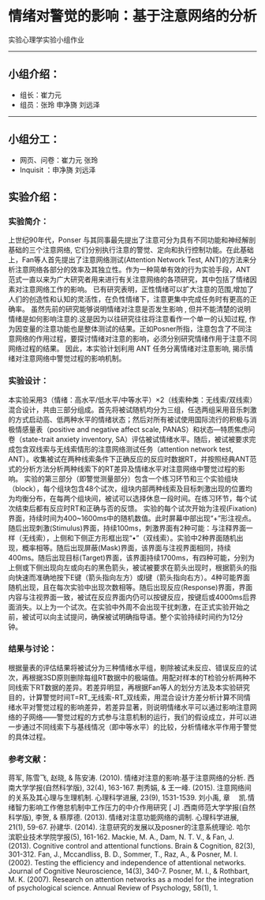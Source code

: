 # 情绪对警觉的影响：基于注意网络的分析

实验心理学实验小组作业
***
## 小组介绍：

- 组长：崔力元
- 组员：张玲 申净旖 刘远泽
***
## 小组分工：

- 网页、问卷：崔力元 张玲
- Inquisit ：申净旖 刘远泽
## 实验介绍：

### 实验简介：
上世纪90年代，Ponser 与其同事最先提出了注意可分为具有不同功能和神经解剖基础的三个注意网络, 它们分别执行注意的警觉、定向和执行控制功能。在此基础上，Fan等人首先提出了注意网络测试(Attention Network Test, ANT)的方法来分析注意网络各部分的效率及其独立性。作为一种简单有效的行为实验手段，ANT范式一直以来为广大研究者用来进行有关注意网络的各项研究，其中包括了情绪因素对注意网络工作的影响。
已有研究表明，正性情绪可以扩大注意的范围,增加了人们的创造性和认知的灵活性，在负性情绪下，注意更集中完成任务时有更高的正确率。
虽然先前的研究能够说明情绪对注意是否发生影响 , 但并不能清楚的说明情绪是如何影响注意的.这是因为以往研究往往将注意看作一个单一的认知过程, 作为因变量的注意功能也是整体测试的结果。正如Posner所指，注意包含了不同注意网络的作用过程，要探讨情绪对注意的影响，必须分别研究情绪作用于注意不同网络过程的结果。
因此，本实验计划利用 ANT 任务分离情绪对注意影响, 揭示情绪对注意网络中警觉过程的影响机制。

### 实验设计：
本实验采用3（情绪：高水平/低水平/中等水平）×2（线索种类：无线索/双线索）混合设计，共由三部分组成。首先将被试随机均分为三组，任选两组采用音乐刺激的方式启动高、低两种水平的情绪状态；然后对所有被试使用国际流行的积极与消极情感量表（positive and negative affect scale, PANAS）和状态—特质焦虑问卷（state-trait anxiety inventory, SA）评估被试情绪水平。随后，被试被要求完成包含双线索与无线索情形的注意网络测试任务（attention network test, ANT）。收集被试在两种线索条件下正确反应的反应时数据RT，并按照经典ANT范式的分析方法分析两种线索下的RT差异及情绪水平对注意网络中警觉过程的影响。
实验的第三部分（即警觉测量部分）包含一个练习环节和三个实验组块（block），每个组块包含48个试次，组块内部两种线索及目标刺激出现的位置均为均衡分布，在每两个组块间，被试可以选择休息一段时间。在练习环节，每个试次结束后都有反应时RT和正确与否的反馈。
实验的每个试次开始为注视(Fixation)界面，持续时间为400~1600ms中的随机数值。此时屏幕中部出现“+”形注视点。随后出现刺激(Stimulus)界面，持续100ms，刺激界面有2种可能：与注释界面一样（无线索），上侧和下侧正方形框出现“•”（双线索）。实验中2种界面随机出现，概率相等。随后出现屏蔽(Mask)界面，该界面与注视界面相同，持续400ms。随后出现目标(Target)界面，该界面持续1700ms，有四种可能，分别为上侧或下侧出现向左或向右的黑色箭头，被试被要求在箭头出现时，根据箭头的指向快速而准确地按下E键（箭头指向左方）或I键（箭头指向右方）。4种可能界面随机出现，且在每次实验中出现次数相等。随后出现反应(Response)界面，界面内容与注视界面一致，被试在反应界面内仍可以按键反应，按键后或4000ms后界面消失。以上为一个试次。在实验中外周不会出现干扰刺激，在正式实验开始之前，被试可以向主试提问，确保被试明确指导语。整个实验持续时间约为12分钟。

### 结果与讨论：
根据量表的评估结果将被试分为三种情绪水平组，剔除被试未反应、错误反应的试次，再根据3SD原则删除每组RT数据中的极端值。用配对样本的T检验分析两种不同线索下RT数据的差异。若差异明显，再根据Fan等人的划分方法及本实验研究目的，计算警觉时间T=RT_无线索-RT_双线索，用混合设计方差分析计算不同情绪水平对警觉过程的影响差异，若差异显著，则说明情绪水平可以通过影响注意网络的子网络——警觉过程的方式参与注意机制的运行，我们的假设成立，并可以进一步通过不同线索下与基线情况（即中等水平）的比较，分析情绪水平作用于警觉的具体过程。

### 参考文献：
蒋军, 陈雪飞, 赵晓, & 陈安涛. (2010). 情绪对注意的影响:基于注意网络的分析. 西南大学学报(自然科学版), 32(4), 163-167.
荆秀娟, & 王一峰. (2015). 注意网络间的关系及其心理与生理机制. 心理科学进展, 23(9), 1531-1539.
刘小禹, 章　 凯.情绪智力影响工作倦怠机制中工作压力的中介作用研究 [ J] .西南师范大学学报(自然科学版),
李贺, & 蔡厚德. (2013). 情绪对注意功能网络的调制. 心理科学进展, 21(1), 59-67.
孙建华. (2014). 注意研究的发展以及posner的注意系统理论. 哈尔滨职业技术学院学报(5), 161-162.
Mackie, M. A., Dam, N. T. V., & Fan, J. (2013). Cognitive control and attentional functions. Brain & Cognition, 82(3), 301-312.
Fan, J., Mccandliss, B. D., Sommer, T., Raz, A., & Posner, M. I. (2002). Testing the efficiency and independence of attentional networks. Journal of Cognitive Neuroscience, 14(3), 340-7.
Posner, M. I., & Rothbart, M. K. (2007). Research on attention networks as a model for the integration of psychological science. Annual Review of Psychology, 58(1), 1.

